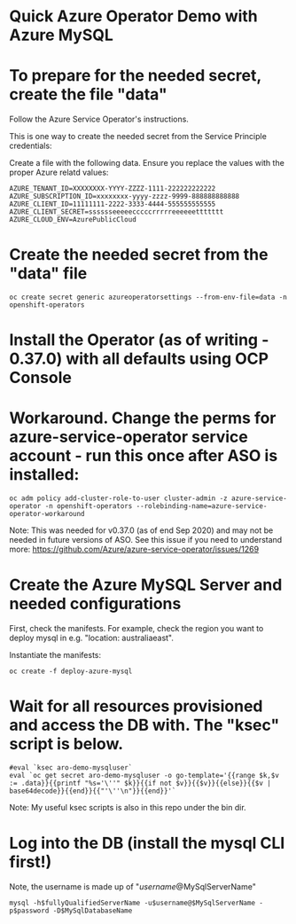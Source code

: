# Quick Azure Operator Demo with Azure MySQL

# To prepare for the needed secret, create the file "data"

Follow the Azure Service Operator's instructions.  

This is one way to create the needed secret from the Service Principle credentials:

Create a file with the following data. Ensure you replace the values with the proper Azure relatd values:

```
AZURE_TENANT_ID=XXXXXXXX-YYYY-ZZZZ-1111-222222222222
AZURE_SUBSCRIPTION_ID=xxxxxxxx-yyyy-zzzz-9999-888888888888
AZURE_CLIENT_ID=11111111-2222-3333-4444-555555555555
AZURE_CLIENT_SECRET=sssssseeeeecccccrrrrreeeeeettttttt
AZURE_CLOUD_ENV=AzurePublicCloud
```

# Create the needed secret from the "data" file

```
oc create secret generic azureoperatorsettings --from-env-file=data -n openshift-operators 
```

# Install the Operator (as of writing - 0.37.0) with all defaults using OCP Console


# Workaround.  Change the perms for azure-service-operator service account - run this once after ASO is installed: 

```
oc adm policy add-cluster-role-to-user cluster-admin -z azure-service-operator -n openshift-operators --rolebinding-name=azure-service-operator-workaround
```
Note: This was needed for v0.37.0 (as of end Sep 2020) and may not be needed in future versions of ASO. 
See this issue if you need to understand more: https://github.com/Azure/azure-service-operator/issues/1269 


# Create the Azure MySQL Server and needed configurations

First, check the manifests.  For example, check the region you want to deploy mysql in e.g. "location: australiaeast".

Instantiate the manifests:
```
oc create -f deploy-azure-mysql
```

# Wait for all resources provisioned and access the DB with.  The "ksec" script is below.

```
#eval `ksec aro-demo-mysqluser`   
eval `oc get secret aro-demo-mysqluser -o go-template='{{range $k,$v := .data}}{{printf "%s='\''" $k}}{{if not $v}}{{$v}}{{else}}{{$v | base64decode}}{{end}}{{"'\''\n"}}{{end}}'`
```
Note: My useful ksec scripts is also in this repo under the bin dir.

# Log into the DB (install the mysql CLI first!)

Note, the username is made up of "$username@$MySqlServerName"

```
mysql -h$fullyQualifiedServerName -u$username@$MySqlServerName -p$password -D$MySqlDatabaseName
```


